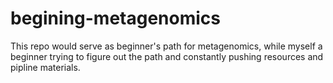 # begining-metagenomics
This repo would serve as beginner's path for metagenomics, while myself a beginner trying to figure out the path and constantly pushing resources and pipline materials.
